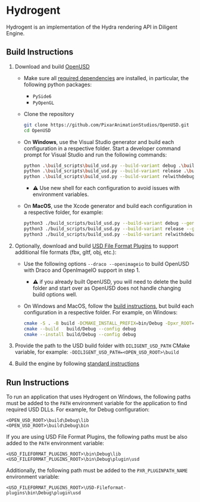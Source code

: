 # Hydrogent

Hydrogent is an implementation of the Hydra rendering API in Diligent Engine.


## Build Instructions

1. Download and build [OpenUSD](https://github.com/PixarAnimationStudios/OpenUSD)
   
   * Make sure all [required dependencies](https://github.com/PixarAnimationStudios/OpenUSD?tab=readme-ov-file#dependencies) are installed,
     in particular, the following python packages:
     * `PySide6`
     * `PyOpenGL`
   
   * Clone the repository
     ```bash
     git clone https://github.com/PixarAnimationStudios/OpenUSD.git
     cd OpenUSD
     ```
   
   * On **Windows**, use the Visual Studio generator and build each configuration in a respective folder.
     Start a developer command prompt for Visual Studio and run the following commands:
      ```bash
      python .\build_scripts\build_usd.py --build-variant debug .\build\Debug
      python .\build_scripts\build_usd.py --build-variant release .\build\Release
      python .\build_scripts\build_usd.py --build-variant relwithdebuginfo .\build\RelWithDebInfo
      ```
     * :warning: Use new shell for each configuration to avoid issues with environment variables.

   * On **MacOS**, use the Xcode generator and build each configuration in a respective folder, for example:
      ```bash
      python3 ./build_scripts/build_usd.py --build-variant debug --generator Xcode  ./build/Debug
      python3 ./build_scripts/build_usd.py --build-variant release --generator Xcode  ./build/Release
      python3 ./build_scripts/build_usd.py --build-variant relwithdebuginfo --generator Xcode  ./build/RelWithDebInfo
      ```

2. Optionally, download and build [USD File Format Plugins](https://github.com/adobe/USD-Fileformat-plugins) to
   support additional file formats (fbx, gltf, obj, etc.):

   * Use the following options `--draco --openimageio` to build OpenUSD with Draco and OpenImageIO support in step 1.
    
     * :warning: if you already built OpenUSD, you will need to delete the build folder and start over
       as OpenUSD does not handle changing build options well.

   * On Windows and MacOS, follow the [build instructions](https://github.com/adobe/USD-Fileformat-plugins?tab=readme-ov-file#build),
     but build each configuration in a respective folder. For example, on Windows:
	 ```bash
     cmake -S . -B build -DCMAKE_INSTALL_PREFIX=bin/Debug -Dpxr_ROOT=<OPEN_USD_ROOT>/build/Debug <OPTIONS>
     cmake --build   build/Debug --config debug
     cmake --install build/Debug --config debug
	 ```

3. Provide the path to the USD build folder with `DILIGENT_USD_PATH` CMake variable, for example:
   `-DDILIGENT_USD_PATH=<OPEN_USD_ROOT>\build`

4. Build the engine by following [standard instructions](https://github.com/DiligentGraphics/DiligentEngine#build-and-run-instructions)


## Run Instructions

To run an application that uses Hydrogent on Windows, the following paths must be added to the `PATH` environment variable for
the application to find required USD DLLs. For example, for Debug configuration:

```
<OPEN_USD_ROOT>\build\Debug\lib
<OPEN_USD_ROOT>\build\Debug\bin
```

If you are using USD File Format Plugins, the following paths must be also added to the `PATH` environment variable:

```
<USD_FILEFORMAT_PLUGINS_ROOT>\bin\Debug\lib
<USD_FILEFORMAT_PLUGINS_ROOT>\bin\Debug\plugin\usd
```

Additionally, the following path must be added to the `PXR_PLUGINPATH_NAME` environment variable:

```
<USD_FILEFORMAT_PLUGINS_ROOT>\USD-Fileformat-plugins\bin\Debug\plugin\usd
```
